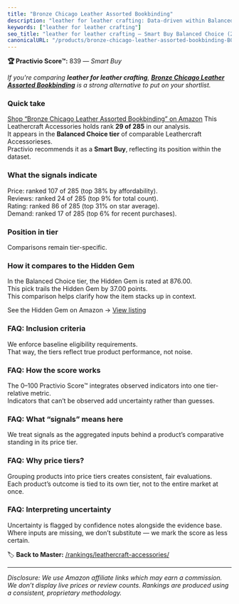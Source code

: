 ```yaml
---
title: "Bronze Chicago Leather Assorted Bookbinding"
description: "leather for leather crafting: Data-driven within Balanced Choice ranking using the Practivio Score™. Positioned by quality, value, demand, findability, momentu…"
keywords: ["leather for leather crafting"]
seo_title: "leather for leather crafting — Smart Buy Balanced Choice (2025)"
canonicalURL: "/products/bronze-chicago-leather-assorted-bookbinding-B09YPPD7VQ/"
---
```


**🏆 Practivio Score™:** 839 — _Smart Buy_


*If you're comparing **leather for leather crafting**, **[Bronze Chicago Leather Assorted Bookbinding](https://www.amazon.com/dp/B09YPPD7VQ?tag=practivio-20)** is a strong alternative to put on your shortlist.*
### Quick take
[Shop “Bronze Chicago Leather Assorted Bookbinding” on Amazon](https://www.amazon.com/dp/B09YPPD7VQ?tag=practivio-20)
This Leathercraft Accessories holds rank **29 of 285** in our analysis.  
It appears in the **Balanced Choice tier** of comparable Leathercraft Accessorieses.  
Practivio recommends it as a **Smart Buy**, reflecting its position within the dataset.

### What the signals indicate
Price: ranked 107 of 285 (top 38% by affordability).  
Reviews: ranked 24 of 285 (top 9% for total count).  
Rating: ranked 86 of 285 (top 31% on star average).  
Demand: ranked 17 of 285 (top 6% for recent purchases).

### Position in tier
Comparisons remain tier-specific.

### How it compares to the Hidden Gem
In the Balanced Choice tier, the Hidden Gem is rated at 876.00.  
This pick trails the Hidden Gem by 37.00 points.  
This comparison helps clarify how the item stacks up in context.  

See the Hidden Gem on Amazon → [View listing](https://www.amazon.com/dp/B0BXSKTFW4?tag=practivio-20)

### FAQ: Inclusion criteria
We enforce baseline eligibility requirements.  
That way, the tiers reflect true product performance, not noise.

### FAQ: How the score works
The 0–100 Practivio Score™ integrates observed indicators into one tier-relative metric.  
Indicators that can’t be observed add uncertainty rather than guesses.

### FAQ: What “signals” means here
We treat signals as the aggregated inputs behind a product’s comparative standing in its price tier.

### FAQ: Why price tiers?
Grouping products into price tiers creates consistent, fair evaluations.  
Each product’s outcome is tied to its own tier, not to the entire market at once.

### FAQ: Interpreting uncertainty
Uncertainty is flagged by confidence notes alongside the evidence base.  
Where inputs are missing, we don’t substitute — we mark the score as less certain.


🏷️ **Back to Master:** [/rankings/leathercraft-accessories/](/rankings/leathercraft-accessories/)

---
_Disclosure: We use Amazon affiliate links which may earn a commission. We don’t display live prices or review counts. Rankings are produced using a consistent, proprietary methodology._

